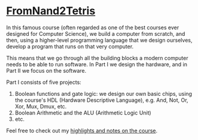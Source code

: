 # [FromNand2Tetris](https://www.nand2tetris.org/)

In this famous course (often regarded as one of the best courses ever designed for Computer Science), we build a computer
from scratch, and then, using a higher-level programming language that we design ourselves, develop a program that runs on
that very computer.

This means that we go through all the building blocks a modern computer needs to be able to run software. In Part I we design
the hardware, and in Part II we focus on the software.

Part I consists of five projects:

1. Boolean functions and gate logic: we design our own basic chips, using the course's HDL (Hardware Descriptive Language), e.g.
   And, Not, Or, Xor, Mux, Dmux, etc.
2. Boolean Arithmetic and the ALU (Arithmetic Logic Unit)
3. etc.

Feel free to check out my [highlights and notes on the course](https://aljazkovac.github.io/posts/FromNand2Tetris/).
